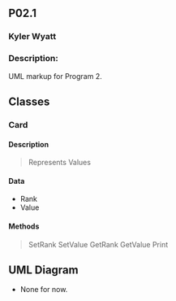 ## P02.1
### Kyler Wyatt
### Description:

UML markup for Program 2.

## Classes

### Card
#### Description
> Represents Values
#### Data
- Rank
- Value
#### Methods
> SetRank
> SetValue
> GetRank
> GetValue
> Print


## UML Diagram

- None for now.
